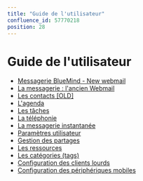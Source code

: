```yaml
---
title: "Guide de l'utilisateur"
confluence_id: 57770218
position: 28
---
```

# Guide de l'utilisateur


- [Messagerie BlueMind - New webmail](/Guide_de_l_utilisateur/Messagerie_BlueMind/)
- [La messagerie : l'ancien Webmail](/Guide_de_l_utilisateur/La_messagerie/)
- [Les contacts [OLD]](/Guide_de_l_utilisateur/Les_contacts/)
- [L'agenda](/Guide_de_l_utilisateur/L_agenda/)
- [Les tâches](/Guide_de_l_utilisateur/Les_tâches/)
- [La téléphonie](/Guide_de_l_utilisateur/La_téléphonie/)
- [La messagerie instantanée](/Guide_de_l_utilisateur/La_messagerie_instantanée/)
- [Paramètres utilisateur](/Guide_de_l_utilisateur/Paramètres_utilisateur/)
- [Gestion des partages](/Guide_de_l_utilisateur/Gestion_des_partages/)
- [Les ressources](/Guide_de_l_utilisateur/Les_ressources/)
- [Les catégories (tags)](/Guide_de_l_utilisateur/Les_catégories_tags_/)
- [Configuration des clients lourds](/Guide_de_l_utilisateur/Configuration_des_clients_lourds/)
- [Configuration des périphériques mobiles](/Guide_de_l_utilisateur/Configuration_des_périphériques_mobiles/)


 

